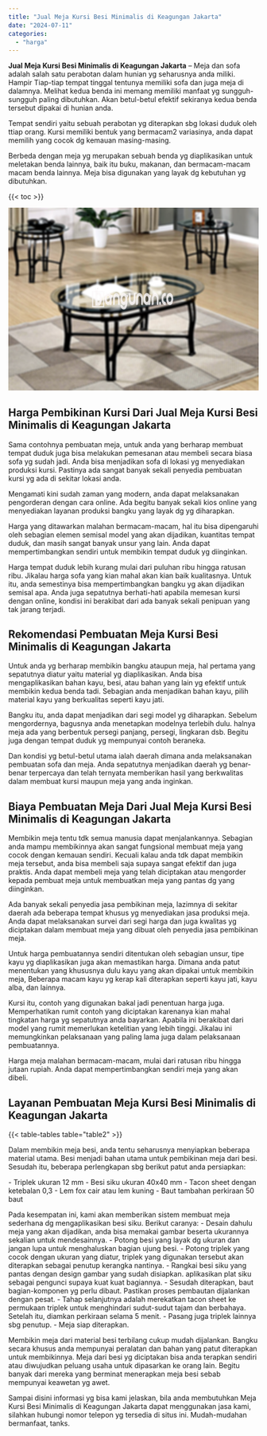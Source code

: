 ```yaml
---
title: "Jual Meja Kursi Besi Minimalis di Keagungan Jakarta"
date: "2024-07-11"
categories: 
  - "harga"
---
```


**Jual Meja Kursi Besi Minimalis di Keagungan Jakarta** – Meja dan sofa adalah salah satu perabotan dalam hunian yg seharusnya anda miliki. Hampir Tiap-tiap tempat tinggal tentunya memiliki sofa dan juga meja di dalamnya. Melihat kedua benda ini memang memiliki manfaat yg sungguh-sungguh paling dibutuhkan. Akan betul-betul efektif sekiranya kedua benda tersebut dipakai di hunian anda.

Tempat sendiri yaitu sebuah perabotan yg diterapkan sbg lokasi duduk oleh ttiap orang. Kursi memiliki bentuk yang bermacam2 variasinya, anda dapat memilih yang cocok dg kemauan masing-masing.

Berbeda dengan meja yg merupakan sebuah benda yg diaplikasikan untuk meletakan benda lainnya, baik itu buku, makanan, dan bermacam-macam macam benda lainnya. Meja bisa digunakan yang layak dg kebutuhan yg dibutuhkan.

{{< toc >}}

![Jual Meja Kursi Besi Minimalis di Keagungan Jakarta](/images/jual-meja-besi-murah18.png)

## Harga Pembikinan Kursi Dari Jual Meja Kursi Besi Minimalis di Keagungan Jakarta

Sama contohnya pembuatan meja, untuk anda yang berharap membuat tempat duduk juga bisa melakukan pemesanan atau membeli secara biasa sofa yg sudah jadi. Anda bisa menjadikan sofa di lokasi yg menyediakan produksi kursi. Pastinya ada sangat banyak sekali penyedia pembuatan kursi yg ada di sekitar lokasi anda.

Mengamati kini sudah zaman yang modern, anda dapat melaksanakan pengorderan dengan cara online. Ada begitu banyak sekali kios online yang menyediakan layanan produksi bangku yang layak dg yg diharapkan.

Harga yang ditawarkan malahan bermacam-macam, hal itu bisa dipengaruhi oleh sebagian elemen semisal model yang akan dijadikan, kuantitas tempat duduk, dan masih sangat banyak unsur yang lain. Anda dapat mempertimbangkan sendiri untuk membikin tempat duduk yg diinginkan.

Harga tempat duduk lebih kurang mulai dari puluhan ribu hingga ratusan ribu. Jikalau harga sofa yang kian mahal akan kian baik kualitasnya. Untuk itu, anda semestinya bisa mempertimbangkan bangku yg akan dijadikan semisal apa. Anda juga sepatutnya berhati-hati apabila memesan kursi dengan online, kondisi ini berakibat dari ada banyak sekali penipuan yang tak jarang terjadi.

## Rekomendasi Pembuatan Meja Kursi Besi Minimalis di Keagungan Jakarta

Untuk anda yg berharap membikin bangku ataupun meja, hal pertama yang sepatutnya diatur yaitu material yg diaplikasikan. Anda bisa mengaplikasikan bahan kayu, besi, atau bahan yang lain yg efektif untuk membikin kedua benda tadi. Sebagian anda menjadikan bahan kayu, pilih material kayu yang berkualitas seperti kayu jati.

Bangku itu, anda dapat menjadikan dari segi model yg diharapkan. Sebelum mengordernya, bagusnya anda menetapkan modelnya terlebih dulu. halnya meja ada yang berbentuk persegi panjang, persegi, lingkaran dsb. Begitu juga dengan tempat duduk yg mempunyai contoh beraneka.

Dan kondisi yg betul-betul utama ialah daerah dimana anda melaksanakan pembuatan sofa dan meja. Anda sepatutnya menjadikan daerah yg benar-benar terpercaya dan telah ternyata memberikan hasil yang berkwalitas dalam membuat kursi maupun meja yang anda inginkan.

## Biaya Pembuatan Meja Dari Jual Meja Kursi Besi Minimalis di Keagungan Jakarta

Membikin meja tentu tdk semua manusia dapat menjalankannya. Sebagian anda mampu membikinnya akan sangat fungsional membuat meja yang cocok dengan kemauan sendiri. Kecuali kalau anda tdk dapat membikin meja tersebut, anda bisa membeli saja supaya sangat efektif dan juga praktis. Anda dapat membeli meja yang telah diciptakan atau mengorder kepada pembuat meja untuk membuatkan meja yang pantas dg yang diinginkan.

Ada banyak sekali penyedia jasa pembikinan meja, lazimnya di sekitar daerah ada beberapa tempat khusus yg menyediakan jasa produksi meja. Anda dapat melaksanakan survei dari segi harga dan juga kwalitas yg diciptakan dalam membuat meja yang dibuat oleh penyedia jasa pembikinan meja.

Untuk harga pembuatannya sendiri ditentukan oleh sebagian unsur, tipe kayu yg diaplikasikan juga akan memastikan harga. Dimana anda patut menentukan yang khususnya dulu kayu yang akan dipakai untuk membikin meja, Beberapa macam kayu yg kerap kali diterapkan seperti kayu jati, kayu alba, dan lainnya.

Kursi itu, contoh yang digunakan bakal jadi penentuan harga juga. Memperhatikan rumit contoh yang diciptakan karenanya kian mahal tingkatan harga yg sepatutnya anda bayarkan. Apabila ini berakibat dari model yang rumit memerlukan ketelitian yang lebih tinggi. Jikalau ini memungkinkan pelaksanaan yang paling lama juga dalam pelaksanaan pembuatannya.

Harga meja malahan bermacam-macam, mulai dari ratusan ribu hingga jutaan rupiah. Anda dapat mempertimbangkan sendiri meja yang akan dibeli.

## Layanan Pembuatan Meja Kursi Besi Minimalis di Keagungan Jakarta

{{< table-tables table="table2" >}}

Dalam membikin meja besi, anda tentu seharusnya menyiapkan beberapa material utama. Besi menjadi bahan utama untuk pembikinan meja dari besi. Sesudah itu, beberapa perlengkapan sbg berikut patut anda persiapkan:

\- Triplek ukuran 12 mm - Besi siku ukuran 40x40 mm - Tacon sheet dengan ketebalan 0,3 - Lem fox cair atau lem kuning - Baut tambahan perkiraan 50 baut

Pada kesempatan ini, kami akan memberikan sistem membuat meja sederhana dg mengaplikasikan besi siku. Berikut caranya: - Desain dahulu meja yang akan dijadikan, anda bisa memakai gambar beserta ukurannya sekalian untuk mendesainnya. - Potong besi yang layak dg ukuran dan jangan lupa untuk menghaluskan bagian ujung besi. - Potong triplek yang cocok dengan ukuran yang diatur, triplek yang digunakan tersebut akan diterapkan sebagai penutup kerangka nantinya. - Rangkai besi siku yang pantas dengan design gambar yang sudah disiapkan. aplikasikan plat siku sebagai pengunci supaya kuat kuat bagiannya. - Sesudah diterapkan, baut bagian-komponen yg perlu dibaut. Pastikan proses pembautan dijalankan dengan pesat. - Tahap selanjutnya adalah merekatkan tacon sheet ke permukaan triplek untuk menghindari sudut-sudut tajam dan berbahaya. Setelah itu, diamkan perkiraan selama 5 menit. - Pasang juga triplek lainnya sbg penutup. - Meja siap diterapkan.

Membikin meja dari material besi terbilang cukup mudah dijalankan. Bangku secara khusus anda mempunyai peralatan dan bahan yang patut diterapkan untuk membikinnya. Meja dari besi yg diciptakan bisa anda terapkan sendiri atau diwujudkan peluang usaha untuk dipasarkan ke orang lain. Begitu banyak dari mereka yang berminat menerapkan meja besi sebab mempunyai keawetan yg awet.

Sampai disini informasi yg bisa kami jelaskan, bila anda membutuhkan Meja Kursi Besi Minimalis di Keagungan Jakarta dapat menggunakan jasa kami, silahkan hubungi nomor telepon yg tersedia di situs ini. Mudah-mudahan bermanfaat, tanks.
